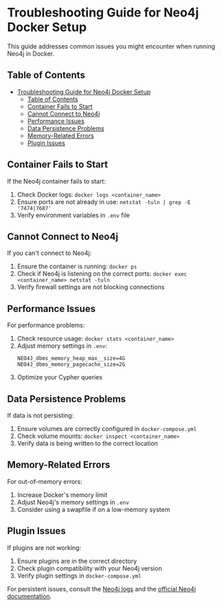# Troubleshooting Guide for Neo4j Docker Setup

This guide addresses common issues you might encounter when running Neo4j in Docker.

## Table of Contents

- [Troubleshooting Guide for Neo4j Docker Setup](#troubleshooting-guide-for-neo4j-docker-setup)
  - [Table of Contents](#table-of-contents)
  - [Container Fails to Start](#container-fails-to-start)
  - [Cannot Connect to Neo4j](#cannot-connect-to-neo4j)
  - [Performance Issues](#performance-issues)
  - [Data Persistence Problems](#data-persistence-problems)
  - [Memory-Related Errors](#memory-related-errors)
  - [Plugin Issues](#plugin-issues)

## Container Fails to Start

If the Neo4j container fails to start:

1. Check Docker logs: `docker logs <container_name>`
2. Ensure ports are not already in use: `netstat -tuln | grep -E '7474|7687'`
3. Verify environment variables in `.env` file

## Cannot Connect to Neo4j

If you can't connect to Neo4j:

1. Ensure the container is running: `docker ps`
2. Check if Neo4j is listening on the correct ports: `docker exec <container_name> netstat -tuln`
3. Verify firewall settings are not blocking connections

## Performance Issues

For performance problems:

1. Check resource usage: `docker stats <container_name>`
2. Adjust memory settings in `.env`:
   ```
   NEO4J_dbms_memory_heap_max__size=4G
   NEO4J_dbms_memory_pagecache_size=2G
   ```
3. Optimize your Cypher queries

## Data Persistence Problems

If data is not persisting:

1. Ensure volumes are correctly configured in `docker-compose.yml`
2. Check volume mounts: `docker inspect <container_name>`
3. Verify data is being written to the correct location

## Memory-Related Errors

For out-of-memory errors:

1. Increase Docker's memory limit
2. Adjust Neo4j's memory settings in `.env`
3. Consider using a swapfile if on a low-memory system

## Plugin Issues

If plugins are not working:

1. Ensure plugins are in the correct directory
2. Check plugin compatibility with your Neo4j version
3. Verify plugin settings in `docker-compose.yml`

For persistent issues, consult the [Neo4j logs](https://neo4j.com/docs/operations-manual/current/monitoring/logging/) and the [official Neo4j documentation](https://neo4j.com/docs/).
